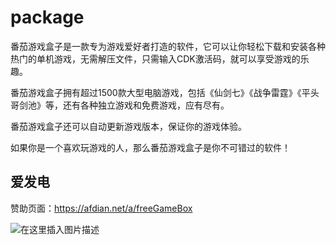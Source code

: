 # package
番茄游戏盒子是一款专为游戏爱好者打造的软件，它可以让你轻松下载和安装各种热门的单机游戏，无需解压文件，只需输入CDK激活码，就可以享受游戏的乐趣。

番茄游戏盒子拥有超过1500款大型电脑游戏，包括《仙剑七》《战争雷霆》《平头哥剑池》等，还有各种独立游戏和免费游戏，应有尽有。

番茄游戏盒子还可以自动更新游戏版本，保证你的游戏体验。

如果你是一个喜欢玩游戏的人，那么番茄游戏盒子是你不可错过的软件！

## 爱发电
赞助页面：https://afdian.net/a/freeGameBox

![在这里插入图片描述](https://openai-75050.gzc.vod.tencent-cloud.com/openaiassets_0deccfc1951216dfd0c1af4f7bddc631.jpg)
